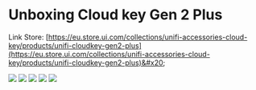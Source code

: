 # Unboxing Cloud key Gen 2 Plus

Link Store: [https://eu.store.ui.com/collections/unifi-accessories-cloud-key/products/unifi-cloudkey-gen2-plus](https://eu.store.ui.com/collections/unifi-accessories-cloud-key/products/unifi-cloudkey-gen2-plus)&#x20;

![](../.gitbook/assets/IMG\_1819.JPG) ![](../.gitbook/assets/IMG\_1820.JPG) ![](../.gitbook/assets/IMG\_1822.JPG) ![](../.gitbook/assets/IMG\_1823.JPG) ![](../.gitbook/assets/IMG\_1866.JPG)

